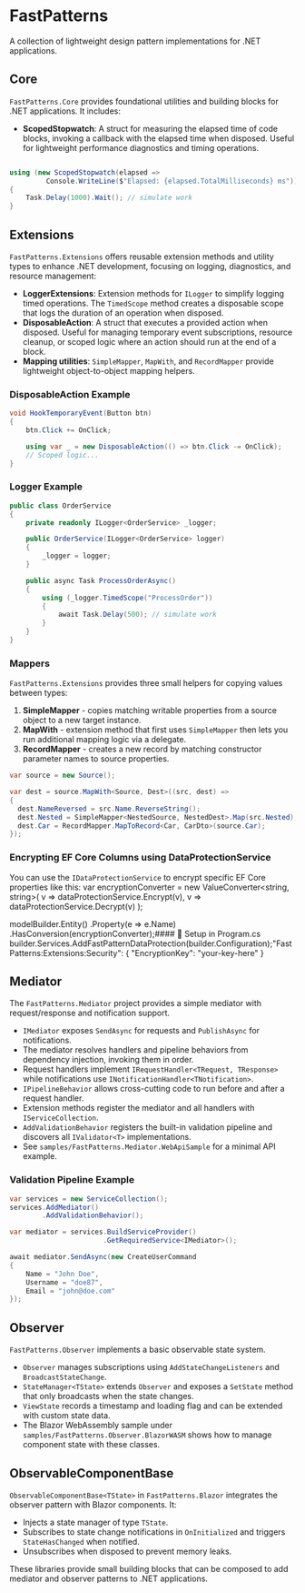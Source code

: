 ﻿# FastPatterns

A collection of lightweight design pattern implementations for .NET applications.

## Core
`FastPatterns.Core` provides foundational utilities and building blocks for .NET applications. It includes:

- **ScopedStopwatch**: A struct for measuring the elapsed time of code blocks, invoking a callback with the elapsed time when disposed. Useful for lightweight performance diagnostics and timing operations.

```csharp

using (new ScopedStopwatch(elapsed => 
         Console.WriteLine($"Elapsed: {elapsed.TotalMilliseconds} ms")))
{
    Task.Delay(1000).Wait(); // simulate work
}

```

## Extensions
`FastPatterns.Extensions` offers reusable extension methods and utility types to enhance .NET development, focusing on logging, diagnostics, and resource management:

- **LoggerExtensions**: Extension methods for `ILogger` to simplify logging timed operations. The `TimedScope` method creates a disposable scope that logs the duration of an operation when disposed.
- **DisposableAction**: A struct that executes a provided action when disposed. Useful for managing temporary event subscriptions, resource cleanup, or scoped logic where an action should run at the end of a block.
- **Mapping utilities**: `SimpleMapper`, `MapWith`, and `RecordMapper` provide lightweight object-to-object mapping helpers.

### DisposableAction Example
```csharp
void HookTemporaryEvent(Button btn)
{
    btn.Click += OnClick;

    using var _ = new DisposableAction(() => btn.Click -= OnClick);
    // Scoped logic...
}
```
### Logger Example
```csharp
public class OrderService
{
    private readonly ILogger<OrderService> _logger;

    public OrderService(ILogger<OrderService> logger)
    {
        _logger = logger;
    }

    public async Task ProcessOrderAsync()
    {
        using (_logger.TimedScope("ProcessOrder"))
        {
            await Task.Delay(500); // simulate work
        }
    }
}
```
### Mappers
`FastPatterns.Extensions` provides three small helpers for copying values between types:
1. **SimpleMapper** - copies matching writable properties from a source object to a new target instance.
2. **MapWith** - extension method that first uses `SimpleMapper` then lets you run additional mapping logic via a delegate.
3. **RecordMapper** - creates a new record by matching constructor parameter names to source properties.

```csharp
var source = new Source();

var dest = source.MapWith<Source, Dest>((src, dest) =>
{
  dest.NameReversed = src.Name.ReverseString();
  dest.Nested = SimpleMapper<NestedSource, NestedDest>.Map(src.Nested);
  dest.Car = RecordMapper.MapToRecord<Car, CarDto>(source.Car);
});
```
### Encrypting EF Core Columns using DataProtectionService

You can use the `IDataProtectionService` to encrypt specific EF Core properties like this:
var encryptionConverter = new ValueConverter<string, string>(
    v => dataProtectionService.Encrypt(v),
    v => dataProtectionService.Decrypt(v)
);

modelBuilder.Entity<Position>()
    .Property(e => e.Name)
    .HasConversion(encryptionConverter);#### 🔧 Setup in Program.cs
builder.Services.AddFastPatternDataProtection(builder.Configuration);"FastPatterns:Extensions:Security": {
  "EncryptionKey": "your-key-here"
}
## Mediator
The `FastPatterns.Mediator` project provides a simple mediator with request/response and notification support.

- `IMediator` exposes `SendAsync` for requests and `PublishAsync` for notifications.
- The mediator resolves handlers and pipeline behaviors from dependency injection, invoking them in order.
- Request handlers implement `IRequestHandler<TRequest, TResponse>` while notifications use `INotificationHandler<TNotification>`.
- `IPipelineBehavior` allows cross-cutting code to run before and after a request handler.
- Extension methods register the mediator and all handlers with `IServiceCollection`.
- `AddValidationBehavior` registers the built-in validation pipeline and discovers all `IValidator<T>` implementations.
- See `samples/FastPatterns.Mediator.WebApiSample` for a minimal API example.

### Validation Pipeline Example

```csharp
var services = new ServiceCollection();
services.AddMediator()
        .AddValidationBehavior();

var mediator = services.BuildServiceProvider()
                       .GetRequiredService<IMediator>();

await mediator.SendAsync(new CreateUserCommand
{
    Name = "John Doe",
    Username = "doe87",
    Email = "john@doe.com"
});
```

## Observer
`FastPatterns.Observer` implements a basic observable state system.

- `Observer` manages subscriptions using `AddStateChangeListeners` and `BroadcastStateChange`.
- `StateManager<TState>` extends `Observer` and exposes a `SetState` method that only broadcasts when the state changes.
- `ViewState` records a timestamp and loading flag and can be extended with custom state data.
- The Blazor WebAssembly sample under `samples/FastPatterns.Observer.BlazorWASM` shows how to manage component state with these classes.

## ObservableComponentBase
`ObservableComponentBase<TState>` in `FastPatterns.Blazor` integrates the observer pattern with Blazor components. It:

- Injects a state manager of type `TState`.
- Subscribes to state change notifications in `OnInitialized` and triggers `StateHasChanged` when notified.
- Unsubscribes when disposed to prevent memory leaks.

These libraries provide small building blocks that can be composed to add mediator and observer patterns to .NET applications.
